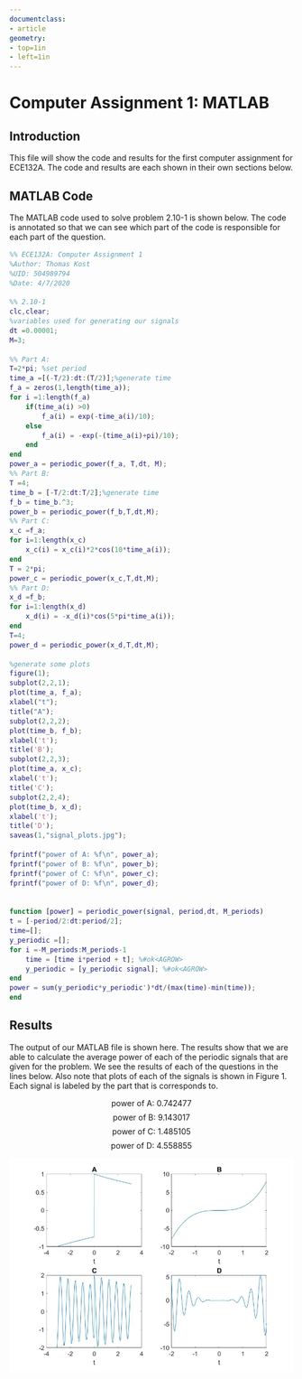 ```yaml
---
documentclass:
- article
geometry:
- top=1in
- left=1in
---
```


# Computer Assignment 1: MATLAB

## Introduction

This file will show the code and results for the first computer assignment for ECE132A. The code and results are each shown in their own sections below.

## MATLAB Code

The MATLAB code used to solve problem 2.10-1 is shown below. The code is annotated so that we can see which part of the code is responsible for each part of the question.

```MATLAB
%% ECE132A: Computer Assignment 1
%Author: Thomas Kost
%UID: 504989794
%Date: 4/7/2020

%% 2.10-1
clc,clear;
%variables used for generating our signals
dt =0.00001;
M=3;

%% Part A:
T=2*pi; %set period
time_a =[(-T/2):dt:(T/2)];%generate time 
f_a = zeros(1,length(time_a));
for i =1:length(f_a)
    if(time_a(i) >0)
        f_a(i) = exp(-time_a(i)/10);
    else
        f_a(i) = -exp(-(time_a(i)+pi)/10);
    end
end
power_a = periodic_power(f_a, T,dt, M);
%% Part B:
T =4;
time_b = [-T/2:dt:T/2];%generate time 
f_b = time_b.^3;
power_b = periodic_power(f_b,T,dt,M);
%% Part C:
x_c =f_a;
for i=1:length(x_c)
    x_c(i) = x_c(i)*2*cos(10*time_a(i));
end
T = 2*pi;
power_c = periodic_power(x_c,T,dt,M);
%% Part D:
x_d =f_b;
for i=1:length(x_d)
    x_d(i) = -x_d(i)*cos(5*pi*time_a(i));
end
T=4;
power_d = periodic_power(x_d,T,dt,M);

%generate some plots
figure(1);
subplot(2,2,1);
plot(time_a, f_a);
xlabel("t");
title("A");
subplot(2,2,2);
plot(time_b, f_b);
xlabel('t');
title('B');
subplot(2,2,3);
plot(time_a, x_c);
xlabel('t');
title('C');
subplot(2,2,4);
plot(time_b, x_d);
xlabel('t');
title('D');
saveas(1,"signal_plots.jpg");

fprintf("power of A: %f\n", power_a);
fprintf("power of B: %f\n", power_b);
fprintf("power of C: %f\n", power_c);
fprintf("power of D: %f\n", power_d);


function [power] = periodic_power(signal, period,dt, M_periods)
t = [-period/2:dt:period/2];
time=[];
y_periodic =[];
for i =-M_periods:M_periods-1
    time = [time i*period + t]; %#ok<AGROW>
    y_periodic = [y_periodic signal]; %#ok<AGROW>
end
power = sum(y_periodic*y_periodic')*dt/(max(time)-min(time));
end
```

## Results

The output of our MATLAB file is shown here. The results show that we are able to calculate the average power of each of the periodic signals that are given for the problem. We see the results of each of the questions in the lines below. Also note that plots of each of the signals is shown in Figure 1. Each signal is labeled by the part that is corresponds to.
 
$$\text{power of A: 0.742477}$$
$$\text{power of B: 9.143017}$$
$$\text{power of C: 1.485105}$$
$$\text{power of D: 4.558855}$$

![Plots](signal_plots.jpg)
